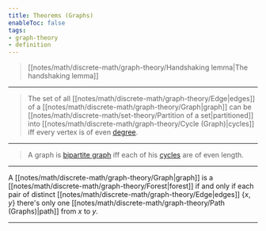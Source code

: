 ```yaml
---
title: Theorems (Graphs)
enableToc: false
tags:
- graph-theory
- definition
---
```


> [[notes/math/discrete-math/graph-theory/Handshaking lemma|The handshaking lemma]]

-----

> The set of all [[notes/math/discrete-math/graph-theory/Edge|edges]] of a [[notes/math/discrete-math/graph-theory/Graph|graph]] can be [[notes/math/discrete-math/set-theory/Partition of a set|partitioned]] into [[notes/math/discrete-math/graph-theory/Cycle (Graph)|cycles]] iff every vertex is of even [degree](app://obsidian.md/Degree%20(Graph)).

------

> A graph is [bipartite graph](app://obsidian.md/bipartite%20graph) iff each of his [cycles](app://obsidian.md/Cycle%20(Graph)) are of even length.

-----

A [[notes/math/discrete-math/graph-theory/Graph|graph]] is a [[notes/math/discrete-math/graph-theory/Forest|forest]] if and only if each pair of distinct [[notes/math/discrete-math/graph-theory/Edge|edges]] $\{x, y\}$ there's only one [[notes/math/discrete-math/graph-theory/Path (Graphs)|path]] from $x$ to $y$.

--------

